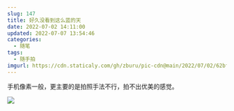 ```yaml
---
slug: 147
title: 好久没看到这么蓝的天
date: 2022-07-02 14:11:00
updated: 2022-07-07 13:54:46
categories: 
  - 随笔
tags: 
  - 随手拍
imgurl: https://cdn.staticaly.com/gh/zburu/pic-cdn@main/2022/07/02/62bfe16badc3d.jpg
---
```



手机像素一般，更主要的是拍照手法不行，拍不出优美的感觉。

![](https://cdn.staticaly.com/gh/zburu/pic-cdn@main/2022/07/02/62bfe16badc3d.jpg)